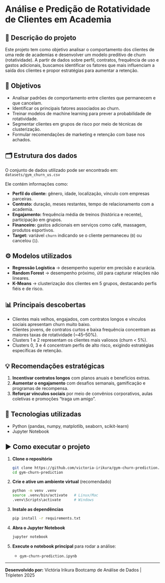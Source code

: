# Análise e Predição de Rotatividade de Clientes em Academia

## 📌 Descrição do projeto

Este projeto tem como objetivo analisar o comportamento dos clientes de uma rede de academias e desenvolver um modelo preditivo de churn (rotatividade). A partir de dados sobre perfil, contratos, frequência de uso e gastos adicionais, buscamos identificar os fatores que mais influenciam a saída dos clientes e propor estratégias para aumentar a retenção.

## 🎯 Objetivos

* Analisar padrões de comportamento entre clientes que permanecem e que cancelam.
* Identificar os principais fatores associados ao churn.
* Treinar modelos de machine learning para prever a probabilidade de rotatividade.
* Segmentar clientes em grupos de risco por meio de técnicas de clusterização.
* Formular recomendações de marketing e retenção com base nos achados.

## 🗂️ Estrutura dos dados

O conjunto de dados utilizado pode ser encontrado em:
`datasets/gym_churn_us.csv`

Ele contém informações como:

* **Perfil do cliente:** gênero, idade, localização, vínculo com empresas parceiras.
* **Contrato:** duração, meses restantes, tempo de relacionamento com a academia.
* **Engajamento:** frequência média de treinos (histórica e recente), participação em grupos.
* **Financeiro:** gastos adicionais em serviços como café, massagem, produtos esportivos.
* **Target:** variável `churn` indicando se o cliente permaneceu (`0`) ou cancelou (`1`).

## ⚙️ Modelos utilizados

* **Regressão Logística** → desempenho superior em precisão e acurácia.
* **Random Forest** → desempenho próximo, útil para capturar relações não lineares.
* **K-Means** → clusterização dos clientes em 5 grupos, destacando perfis fiéis e de risco.

## 📊 Principais descobertas

* Clientes mais velhos, engajados, com contratos longos e vínculos sociais apresentam churn muito baixo.
* Clientes jovens, de contratos curtos e baixa frequência concentram as maiores taxas de rotatividade (\~45–50%).
* Clusters 1 e 2 representam os clientes mais valiosos (churn < 5%).
* Clusters 0, 3 e 4 concentram perfis de alto risco, exigindo estratégias específicas de retenção.

## 💡 Recomendações estratégicas

1. **Incentivar contratos longos** com planos anuais e benefícios extras.
2. **Aumentar o engajamento** com desafios semanais, gamificação e programas de recompensa.
3. **Reforçar vínculos sociais** por meio de convênios corporativos, aulas coletivas e promoções “traga um amigo”.

## 🚀 Tecnologias utilizadas

* Python (pandas, numpy, matplotlib, seaborn, scikit-learn)
* Jupyter Notebook

## ▶️ Como executar o projeto

1. **Clone o repositório**

   ```bash
   git clone https://github.com/victoria-irikura/gym-churn-prediction.git
   cd gym-churn-prediction
   ```

2. **Crie e ative um ambiente virtual** (recomendado)

   ```bash
   python -m venv .venv
   source .venv/bin/activate   # Linux/Mac
   .venv\Scripts\activate      # Windows
   ```

3. **Instale as dependências**

   ```bash
   pip install -r requirements.txt
   ```

4. **Abra o Jupyter Notebook**

   ```bash
   jupyter notebook
   ```

5. **Execute o notebook principal** para rodar a análise:

   * `gym-churn-prediction.ipynb`

---

**Desenvolvido por:**
Victória Irikura
Bootcamp de Análise de Dados | Tripleten
2025

